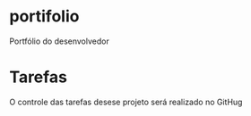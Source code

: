 # portifolio
Portfólio do desenvolvedor
# Tarefas
O controle das tarefas desese projeto será realizado no GitHug
